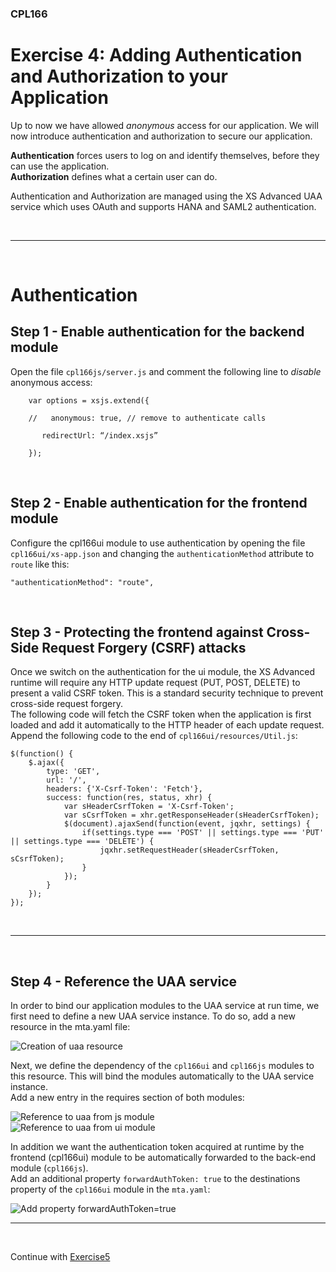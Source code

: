 ### CPL166
# Exercise 4: Adding Authentication and Authorization to your Application

Up to now we have allowed _anonymous_ access for our application. We will now introduce authentication and authorization to secure our application.  
  
**Authentication** forces users to log on and identify themselves, before they can use the application.  
**Authorization** defines what a certain user can do.  
  
Authentication and Authorization are managed using the XS Advanced UAA service which uses OAuth and supports HANA and SAML2 authentication.

<br>
<hr>
<br>

# Authentication

## Step 1 - Enable authentication for the backend module

Open the file `cpl166js/server.js` and comment the following line to _disable_ anonymous access:

```
    var options = xsjs.extend({

    //   anonymous: true, // remove to authenticate calls

       redirectUrl: “/index.xsjs”

    });
```
<br>


## Step 2 - Enable authentication for the frontend module

Configure the cpl166ui module to use authentication by opening the file `cpl166ui/xs-app.json` and changing the `authenticationMethod` attribute to `route` like this:

```
"authenticationMethod": "route",
```
<br>


## Step 3 - Protecting the frontend against Cross-Side Request Forgery (CSRF) attacks

Once we switch on the authentication for the ui module, the XS Advanced runtime will require any HTTP update request (PUT, POST, DELETE) to present a valid CSRF token. This is a standard security technique to prevent cross-side request forgery.  
The following code will fetch the CSRF token when the application is first loaded and add it automatically to the HTTP header of each update request.   
Append the following code to the end of `cpl166ui/resources/Util.js`:  

```
$(function() {
	$.ajax({
		type: 'GET',
		url: '/',
		headers: {'X-Csrf-Token': 'Fetch'},
		success: function(res, status, xhr) {
			var sHeaderCsrfToken = 'X-Csrf-Token';
			var sCsrfToken = xhr.getResponseHeader(sHeaderCsrfToken);
			$(document).ajaxSend(function(event, jqxhr, settings) {
				if(settings.type === 'POST' || settings.type === 'PUT' || settings.type === 'DELETE') {
					jqxhr.setRequestHeader(sHeaderCsrfToken, sCsrfToken);
				}
			});
		}
	});
});

```

<br>
<hr>
<br>

## Step 4 - Reference the UAA service

In order to bind our application modules to the UAA service at run time, we first need to define a new UAA service instance.
To do so, add a new resource in the mta.yaml file:

<img src="img/uaa_create.png" alt="Creation of uaa resource">

<br>

Next, we define the dependency of the `cpl166ui` and `cpl166js` modules to this resource. This will bind the modules automatically to the UAA service instance.   
Add a new entry in the requires section of both modules:  

<img src="img/js_uaa.png" alt="Reference to uaa from js module">
<br>
<img src="img/ui_uaa.png" alt="Reference to uaa from ui module">

In addition we want the authentication token acquired at runtime by the frontend (cpl166ui) module to be automatically forwarded to the back-end module (`cpl166js`).  
Add an additional property `forwardAuthToken: true` to the destinations property of the `cpl166ui` module in the `mta.yaml`:  

<img src="img/forwardAuthToken.png" alt="Add property forwardAuthToken=true">
<br>
<hr>
<br>

Continue with [Exercise5](../exercise5/README.md)

